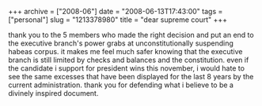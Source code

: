 +++
archive = ["2008-06"]
date = "2008-06-13T17:43:00"
tags = ["personal"]
slug = "1213378980"
title = "dear supreme court"
+++

thank you to the 5 members who made the right decision and put an end to
the executive branch's power grabs at unconstitutionally suspending habeas
corpus. it makes me feel much safer knowing that the executive branch is
still limited by checks and balances and the constitution. even if the
candidate i support for president wins this november, i would hate to see
the same excesses that have been displayed for the last 8 years by the
current administration. thank you for defending what i believe to be
a divinely inspired document.

